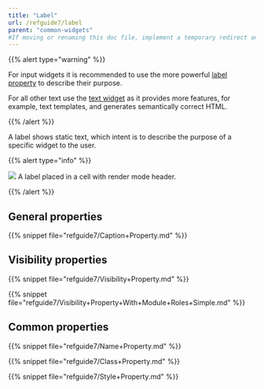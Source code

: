 ```yaml
---
title: "Label"
url: /refguide7/label
parent: "common-widgets"
#If moving or renaming this doc file, implement a temporary redirect and let the respective team know they should update the URL in the product. See Mapping to Products for more details.
---
```



{{% alert type="warning" %}}

For input widgets it is recommended to use the more powerful [label property](text-box) to describe their purpose.

For all other text use the [text widget](text) as it provides more features, for example, text templates, and generates semantically correct HTML.

{{% /alert %}}

A label shows static text, which intent is to describe the purpose of a specific widget to the user.

{{% alert type="info" %}}

![](/attachments/refguide7/desktop-modeler/pages/common-widgets/label/label.png)
A label placed in a cell with render mode header.

{{% /alert %}}

## General properties

{{% snippet file="refguide7/Caption+Property.md" %}}

## Visibility properties

{{% snippet file="refguide7/Visibility+Property.md" %}}

{{% snippet file="refguide7/Visibility+Property+With+Module+Roles+Simple.md" %}}

## Common properties

{{% snippet file="refguide7/Name+Property.md" %}}

{{% snippet file="refguide7/Class+Property.md" %}}

{{% snippet file="refguide7/Style+Property.md" %}}

